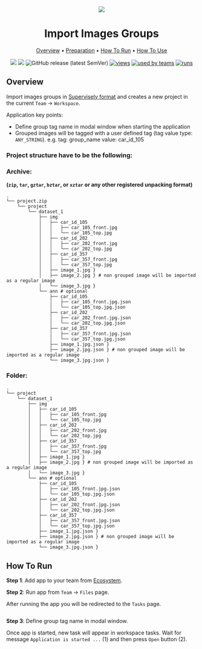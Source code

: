 <div align="center" markdown>
<img src="https://i.imgur.com/5HiyGWS.png"/>

# Import Images Groups

<p align="center">
  <a href="#Overview">Overview</a> •
  <a href="#Preparation">Preparation</a> •
  <a href="#How-To-Run">How To Run</a> •
  <a href="#How-To-Use">How To Use</a>
</p>
  
[![](https://img.shields.io/badge/supervisely-ecosystem-brightgreen)](https://ecosystem.supervise.ly/apps/supervisely-ecosystem/import-pascal-voc)
[![](https://img.shields.io/badge/slack-chat-green.svg?logo=slack)](https://supervise.ly/slack)
![GitHub release (latest SemVer)](https://img.shields.io/github/v/release/supervisely-ecosystem/import-images-groups)
[![views](https://app.supervise.ly/public/api/v3/ecosystem.counters?repo=supervisely-ecosystem/import-images-groups&counter=views&label=views)](https://supervise.ly)
[![used by teams](https://app.supervise.ly/public/api/v3/ecosystem.counters?repo=supervisely-ecosystem/import-images-groups&counter=downloads&label=used%20by%20teams)](https://supervise.ly)
[![runs](https://app.supervise.ly/public/api/v3/ecosystem.counters?repo=supervisely-ecosystem/import-images-groups&counter=runs&label=runs&123)](https://supervise.ly)

</div>

## Overview
Import images groups in [Supervisely format](https://docs.supervise.ly/data-organization/00_ann_format_navi) and creates a new project in the current `Team` -> `Workspace`.

Application key points:
* Define group tag name in modal window when starting the application
* Grouped images will be tagged with a user defined tag (tag value type: `ANY_STRING`). e.g. tag: group_name value: car_id_105

### Project structure have to be the following:

### Archive:
**(`zip`, `tar`, `gztar`, `bztar`, or `xztar` or any other registered unpacking format)**
```text
.
└── project.zip
    └── project
        └── dataset_1
            ├── img
            │   ├── car_id_105
            │   │   ├── car_105_front.jpg
            │   │   └── car_105_top.jpg
            │   ├── car_id_202
            │   │   ├── car_202_front.jpg
            │   │   └── car_202_top.jpg
            │   ├── car_id_357
            │   │   ├── car_357_front.jpg
            │   │   └── car_357_top.jpg
            │   ├── image_1.jpg }
            │   ├── image_2.jpg } # non grouped image will be imported as a regular image
            │   └── image_3.jpg }
            └── ann # optional
                ├── car_id_105
                │   ├── car_105_front.jpg.json
                │   └── car_105_top.jpg.json
                ├── car_id_202
                │   ├── car_202_front.jpg.json
                │   └── car_202_top.jpg.json
                ├── car_id_357
                │   ├── car_357_front.jpg.json
                │   └── car_357_top.jpg.json
                ├── image_1.jpg.json }
                ├── image_2.jpg.json } # non grouped image will be imported as a regular image
                └── image_3.jpg.json }
```

### Folder:
```text
.
└── project
    └── dataset_1
        ├── img
        │   ├── car_id_105
        │   │   ├── car_105_front.jpg
        │   │   └── car_105_top.jpg
        │   ├── car_id_202
        │   │   ├── car_202_front.jpg
        │   │   └── car_202_top.jpg
        │   ├── car_id_357
        │   │   ├── car_357_front.jpg
        │   │   └── car_357_top.jpg
        │   ├── image_1.jpg }
        │   ├── image_2.jpg } # non grouped image will be imported as a regular image
        │   └── image_3.jpg }
        └── ann # optional
            ├── car_id_105
            │   ├── car_105_front.jpg.json
            │   └── car_105_top.jpg.json
            ├── car_id_202
            │   ├── car_202_front.jpg.json
            │   └── car_202_top.jpg.json
            ├── car_id_357
            │   ├── car_357_front.jpg.json
            │   └── car_357_top.jpg.json
            ├── image_1.jpg.json }
            ├── image_2.jpg.json } # non grouped image will be imported as a regular image
            └── image_3.jpg.json }
```

## How To Run 
**Step 1**: Add app to your team from [Ecosystem](https://ecosystem.supervise.ly/apps/import-images-groups).

**Step 2**: Run app from `Team` -> `Files` page.

After running the app you will be redirected to the `Tasks` page.

<img src=""/>


**Step 3**: Define group tag name in modal window.

Once app is started, new task will appear in workspace tasks. Wait for message `Application is started ...` (1) and then press `Open` button (2).

<img src=""/>

